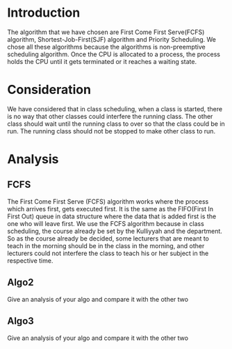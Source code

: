 # Introduction

The algorithm that we have chosen are First Come First Serve(FCFS) algorithm, Shortest-Job-First(SJF) algorithm and Priority Scheduling. We chose all these algorithms because the algorithms is non-preemptive scheduling algorithm. Once the CPU is allocated to a process, the process holds the CPU until it gets terminated or it reaches a waiting state. 


# Consideration

We have considered that in class scheduling, when a class is started, there is no way that other classes could interfere the running class. The other class should wait until the running class to over so that the class could be in run. The running class should not be stopped to make other class to run.   


# Analysis

## FCFS

The First Come First Serve (FCFS) algorithm works where the process which arrives first, gets executed first. It is the same as the FIFO(First In First Out) queue in data structure where the data that is added first is the one who will leave first. We use the FCFS algorithm because in class scheduling, the course already be set by the Kulliyyah and the department. So as the course already be decided, some lecturers that are meant to teach in the morning should be in the class in the morning, and other lecturers could not interfere the class to teach his or her subject in the respective time.


## Algo2

Give an analysis of your algo and compare it with the other two

## Algo3

Give an analysis of your algo and compare it with the other two

